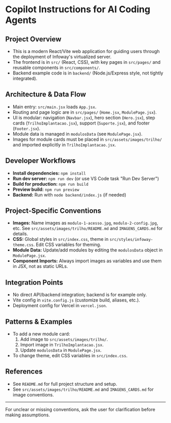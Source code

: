 # Copilot Instructions for AI Coding Agents

## Project Overview
- This is a modern React/Vite web application for guiding users through the deployment of Infoway's virtualized server.
- The frontend is in `src/` (React, CSS), with key pages in `src/pages/` and reusable components in `src/components/`.
- Backend example code is in `backend/` (Node.js/Express style, not tightly integrated).

## Architecture & Data Flow
- Main entry: `src/main.jsx` loads `App.jsx`.
- Routing and page logic are in `src/pages/` (`Home.jsx`, `ModulePage.jsx`).
- UI is modular: navigation (`Navbar.jsx`), hero section (`Hero.jsx`), step cards (`TrilhoImplantacao.jsx`), support (`Suporte.jsx`), and footer (`Footer.jsx`).
- Module data is managed in `modulosData` (see `ModulePage.jsx`).
- Images for module cards must be placed in `src/assets/images/trilho/` and imported explicitly in `TrilhoImplantacao.jsx`.

## Developer Workflows
- **Install dependencies:** `npm install`
- **Run dev server:** `npm run dev` (or use VS Code task "Run Dev Server")
- **Build for production:** `npm run build`
- **Preview build:** `npm run preview`
- **Backend:** Run with `node backend/index.js` (if needed)

## Project-Specific Conventions
- **Images:** Name images as `modulo-1-acesso.jpg`, `modulo-2-config.jpg`, etc. See `src/assets/images/trilho/README.md` and `IMAGENS_CARDS.md` for details.
- **CSS:** Global styles in `src/index.css`, theme in `src/styles/infoway-theme.css`. Edit CSS variables for theming.
- **Module Data:** Update/add modules by editing the `modulosData` object in `ModulePage.jsx`.
- **Component Imports:** Always import images as variables and use them in JSX, not as static URLs.

## Integration Points
- No direct API/backend integration; backend is for example only.
- Vite config in `vite.config.js` (customize build, aliases, etc.).
- Deployment config for Vercel in `vercel.json`.

## Patterns & Examples
- To add a new module card:
  1. Add image to `src/assets/images/trilho/`.
  2. Import image in `TrilhoImplantacao.jsx`.
  3. Update `modulosData` in `ModulePage.jsx`.
- To change theme, edit CSS variables in `src/index.css`.

## References
- See `README.md` for full project structure and setup.
- See `src/assets/images/trilho/README.md` and `IMAGENS_CARDS.md` for image conventions.

---
For unclear or missing conventions, ask the user for clarification before making assumptions.
